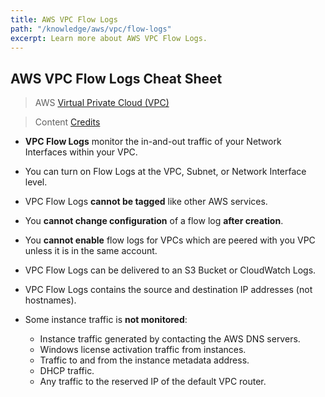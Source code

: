 ```yaml
---
title: AWS VPC Flow Logs
path: "/knowledge/aws/vpc/flow-logs"
excerpt: Learn more about AWS VPC Flow Logs.
---
```


## AWS VPC Flow Logs Cheat Sheet

> AWS [Virtual Private Cloud (VPC)](https://aws.amazon.com/vpc/)

> Content [Credits](https://www.youtube.com/watch?v=Ia-UEYYR44s)

- **VPC Flow Logs** monitor the in-and-out traffic of your Network Interfaces within your VPC.

- You can turn on Flow Logs at the VPC, Subnet, or Network Interface level.

- VPC Flow Logs **cannot be tagged** like other AWS services.

- You **cannot change configuration** of a flow log **after creation**.

- You **cannot enable** flow logs for VPCs which are peered with you VPC unless it is in the same account.

- VPC Flow Logs can be delivered to an S3 Bucket or CloudWatch Logs.

- VPC Flow Logs contains the source and destination IP addresses (not hostnames).

- Some instance traffic is **not monitored**:
  - Instance traffic generated by contacting the AWS DNS servers.
  - Windows license activation traffic from instances.
  - Traffic to and from the instance metadata address.
  - DHCP traffic.
  - Any traffic to the reserved IP of the default VPC router.